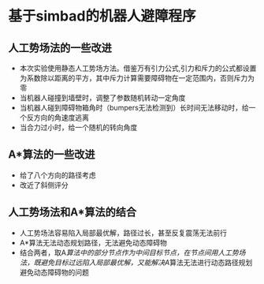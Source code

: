 # 基于simbad的机器人避障程序
## 人工势场法的一些改进
-  本次实验使用静态人工势场方法。借鉴万有引力公式,引力和斥力的公式都设置为系数除以距离的平方，其中斥力计算需要障碍物在一定范围内，否则斥力为零
- 当机器人碰撞到墙壁时，调整了参数随机转动一定角度
- 当机器人碰到障碍物箱角时（bumpers无法检测到）长时间无法移动时，给一个反方向的角速度逃离
- 当合力过小时，给一个随机的转向角度

## A*算法的一些改进
- 给了八个方向的路径考虑
- 改近了斜侧评分

## 人工势场法和A*算法的结合
- 人工势场法容易陷入局部最优解，路径过长，甚至反复震荡无法前行
- A*算法无法动态规划路径，无法避免动态障碍物
- 结合两者，取A*算法中的部分节点作为中间目标节点，在节点间用人工势场法，既避免目标过远陷入局部最优解，又能解决A*算法无法进行动态路径规划避免动态障碍物的问题
